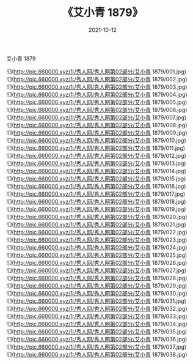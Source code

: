﻿---
layout: post
title:  《艾小青 1879》
date:   2021-10-12
img: http://pic.660000.xyz/1:/秀人网/秀人网第02部分/艾小青 1879/000.jpg
categories: [美女, 清纯, 唯美]
---

艾小青 1879

  ![](http://pic.660000.xyz/1:/秀人网/秀人网第02部分/艾小青 1879/001.jpg) <br> ![](http://pic.660000.xyz/1:/秀人网/秀人网第02部分/艾小青 1879/002.jpg) <br> ![](http://pic.660000.xyz/1:/秀人网/秀人网第02部分/艾小青 1879/003.jpg) <br> ![](http://pic.660000.xyz/1:/秀人网/秀人网第02部分/艾小青 1879/004.jpg) <br> ![](http://pic.660000.xyz/1:/秀人网/秀人网第02部分/艾小青 1879/005.jpg) <br> ![](http://pic.660000.xyz/1:/秀人网/秀人网第02部分/艾小青 1879/006.jpg) <br> ![](http://pic.660000.xyz/1:/秀人网/秀人网第02部分/艾小青 1879/007.jpg) <br> ![](http://pic.660000.xyz/1:/秀人网/秀人网第02部分/艾小青 1879/008.jpg) <br> ![](http://pic.660000.xyz/1:/秀人网/秀人网第02部分/艾小青 1879/009.jpg) <br> ![](http://pic.660000.xyz/1:/秀人网/秀人网第02部分/艾小青 1879/010.jpg) <br> ![](http://pic.660000.xyz/1:/秀人网/秀人网第02部分/艾小青 1879/011.jpg) <br> ![](http://pic.660000.xyz/1:/秀人网/秀人网第02部分/艾小青 1879/012.jpg) <br> ![](http://pic.660000.xyz/1:/秀人网/秀人网第02部分/艾小青 1879/013.jpg) <br> ![](http://pic.660000.xyz/1:/秀人网/秀人网第02部分/艾小青 1879/014.jpg) <br> ![](http://pic.660000.xyz/1:/秀人网/秀人网第02部分/艾小青 1879/015.jpg) <br> ![](http://pic.660000.xyz/1:/秀人网/秀人网第02部分/艾小青 1879/016.jpg) <br> ![](http://pic.660000.xyz/1:/秀人网/秀人网第02部分/艾小青 1879/017.jpg) <br> ![](http://pic.660000.xyz/1:/秀人网/秀人网第02部分/艾小青 1879/018.jpg) <br> ![](http://pic.660000.xyz/1:/秀人网/秀人网第02部分/艾小青 1879/019.jpg) <br> ![](http://pic.660000.xyz/1:/秀人网/秀人网第02部分/艾小青 1879/020.jpg) <br> ![](http://pic.660000.xyz/1:/秀人网/秀人网第02部分/艾小青 1879/021.jpg) <br> ![](http://pic.660000.xyz/1:/秀人网/秀人网第02部分/艾小青 1879/022.jpg) <br> ![](http://pic.660000.xyz/1:/秀人网/秀人网第02部分/艾小青 1879/023.jpg) <br> ![](http://pic.660000.xyz/1:/秀人网/秀人网第02部分/艾小青 1879/024.jpg) <br> ![](http://pic.660000.xyz/1:/秀人网/秀人网第02部分/艾小青 1879/025.jpg) <br> ![](http://pic.660000.xyz/1:/秀人网/秀人网第02部分/艾小青 1879/026.jpg) <br> ![](http://pic.660000.xyz/1:/秀人网/秀人网第02部分/艾小青 1879/027.jpg) <br> ![](http://pic.660000.xyz/1:/秀人网/秀人网第02部分/艾小青 1879/028.jpg) <br> ![](http://pic.660000.xyz/1:/秀人网/秀人网第02部分/艾小青 1879/029.jpg) <br> ![](http://pic.660000.xyz/1:/秀人网/秀人网第02部分/艾小青 1879/030.jpg) <br> ![](http://pic.660000.xyz/1:/秀人网/秀人网第02部分/艾小青 1879/031.jpg) <br> ![](http://pic.660000.xyz/1:/秀人网/秀人网第02部分/艾小青 1879/032.jpg) <br> ![](http://pic.660000.xyz/1:/秀人网/秀人网第02部分/艾小青 1879/033.jpg) <br> ![](http://pic.660000.xyz/1:/秀人网/秀人网第02部分/艾小青 1879/034.jpg) <br> ![](http://pic.660000.xyz/1:/秀人网/秀人网第02部分/艾小青 1879/035.jpg) <br> ![](http://pic.660000.xyz/1:/秀人网/秀人网第02部分/艾小青 1879/036.jpg) <br> ![](http://pic.660000.xyz/1:/秀人网/秀人网第02部分/艾小青 1879/037.jpg) <br> ![](http://pic.660000.xyz/1:/秀人网/秀人网第02部分/艾小青 1879/038.jpg) <br>
